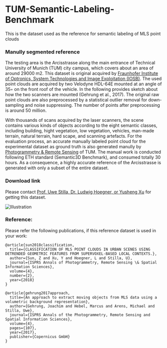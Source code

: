 # TUM-Semantic-Labeling-Benchmark
This is the dataset used as the reference for semantic labeling of MLS point clouds

### Manully segmented reference

The testing area is the Arcisstrasse along the main entrance of Technical University of Munich (TUM) city campus, which covers
about an area of around 29000 m2. This dataset is original acquired by [Fraunhofer Institute of Optronics, System Technologies and Image Exploitation (IOSB)](https://www.iosb.fraunhofer.de/servlet/is/71825/). The used point clouds are acquired by two Velodyne HDL-64E mounted at an angle of 35◦ on the front roof of the vehicle. In the following provides sketch about how the two scanners are mounted (Gehrung et al., 2017). The original raw point clouds are also preprocessed by a statistical outlier removal for down-sampling and noise suppressing. The number of points after preprocessing is around 50 million. 


With thousands of scans acquired by the laser scanners, the scene contains various kinds of objects according to the eight semantic classes, including building, hight vegetation, low vegetation, vehicles, man-made terrain, natural terrain, hard scape, and scanning artefacts. For the evaluation process, an accurate manually labeled point cloud for the experimental dataset as ground truth is also generated manully by [Photogrammetry & Remote Sensing](http://www.pf.bgu.tum.de) of TUM. The manual work is conducted following ETH standard (Semantic3D Benchmark), and consumed totally 30 hours. As a consequence, a highly accurate reference of the Arcisstrasse is generated with only a subset of the entire dataset.

### Download link

Please contact [Prof. Uwe Stilla, Dr. Ludwig Hoegner, or Yusheng Xu](http://www.pf.bgu.tum.de/sta.html) for getting this dataset. 

![Illustration](/figure/Reference_BuildingSegmentation.png)

### Reference:

Please refer the following publications, if this reference dataset is used in your work:

```
@article{sun2018classification,
  title={CLASSIFICATION OF MLS POINT CLOUDS IN URBAN SCENES USING DETRENDED GEOMETRIC FEATURES FROM SUPERVOXEL-BASED LOCAL CONTEXTS.},
  author={Sun, Z and Xu, Y and Hoegner, L and Stilla, U},
  journal={ISPRS Annals of Photogrammetry, Remote Sensing \& Spatial Information Sciences},
  volume={4},
  number={2},
  year={2018}
}

@article{gehrung2017approach,
  title={An approach to extract moving objects from MLS data using a volumetric background representation},
  author={Gehrung, Joachim and Hebel, Marcus and Arens, Michael and Stilla, Uwe},
  journal={ISPRS Annals of the Photogrammetry, Remote Sensing and Spatial Information Sciences},
  volume={4},
  pages={107},
  year={2017},
  publisher={Copernicus GmbH}
}
```

